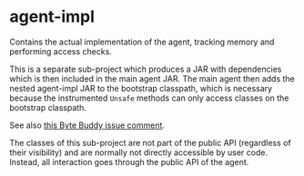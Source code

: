 # agent-impl

Contains the actual implementation of the agent, tracking memory and performing access checks.

This is a separate sub-project which produces a JAR with dependencies which is then included in the main agent JAR.
The main agent then adds the nested agent-impl JAR to the bootstrap classpath, which is necessary because the
instrumented `Unsafe` methods can only access classes on the bootstrap classpath.

See also [this Byte Buddy issue comment](https://github.com/raphw/byte-buddy/issues/597#issuecomment-458041738).

The classes of this sub-project are not part of the public API (regardless of their visibility) and are normally
not directly accessible by user code. Instead, all interaction goes through the public API of the agent.
